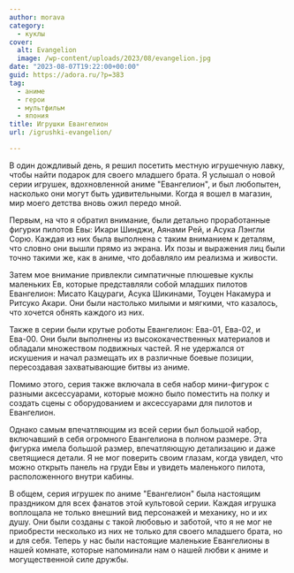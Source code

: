 ```yaml
---
author: morava
category:
  - куклы
cover:
  alt: Evangelion
  image: /wp-content/uploads/2023/08/evangelion.jpg
date: "2023-08-07T19:22:00+00:00"
guid: https://adora.ru/?p=383
tag:
  - аниме
  - герои
  - мультфильм
  - япония
title: Игрушки Евангелион
url: /igrushki-evangelion/

---
```

В один дождливый день, я решил посетить местную игрушечную лавку, чтобы найти подарок для своего младшего брата. Я услышал о новой серии игрушек, вдохновленной аниме "Евангелион", и был любопытен, насколько они могут быть удивительными. Когда я вошел в магазин, мир моего детства вновь ожил передо мной.

Первым, на что я обратил внимание, были детально проработанные фигурки пилотов Евы: Икари Шинджи, Аянами Рей, и Асука Лэнгли Сорю. Каждая из них была выполнена с таким вниманием к деталям, что словно они вышли прямо из экрана. Их позы и выражения лиц были точно такими же, как в аниме, что добавляло им реализма и живости.

Затем мое внимание привлекли симпатичные плюшевые куклы маленьких Ев, которые представляли собой младших пилотов Евангелион: Мисато Кацураги, Асука Шикинами, Тоуцен Накамура и Ритсуко Акари. Они были настолько милыми и мягкими, что казалось, что хочется обнять каждого из них.

Также в серии были крутые роботы Евангелион: Ева-01, Ева-02, и Ева-00. Они были выполнены из высококачественных материалов и обладали множеством подвижных частей. Я не удержался от искушения и начал размещать их в различные боевые позиции, пересоздавая захватывающие битвы из аниме.

Помимо этого, серия также включала в себя набор мини-фигурок с разными аксессуарами, которые можно было поместить на полку и создать сцены с оборудованием и аксессуарами для пилотов и Евангелион.

Однако самым впечатляющим из всей серии был большой набор, включавший в себя огромного Евангелиона в полном размере. Эта фигурка имела большой размер, впечатляющую детализацию и даже светящиеся детали. Я не мог поверить своим глазам, когда увидел, что можно открыть панель на груди Евы и увидеть маленького пилота, расположенного внутри кабины.

В общем, серия игрушек по аниме "Евангелион" была настоящим праздником для всех фанатов этой культовой серии. Каждая игрушка воплощала не только внешний вид персонажей и механику, но и их душу. Они были созданы с такой любовью и заботой, что я не мог не приобрести несколько из них не только для своего младшего брата, но и для себя. Теперь у нас были настоящие маленькие Евангелионы в нашей комнате, которые напоминали нам о нашей любви к аниме и могущественной силе дружбы.

